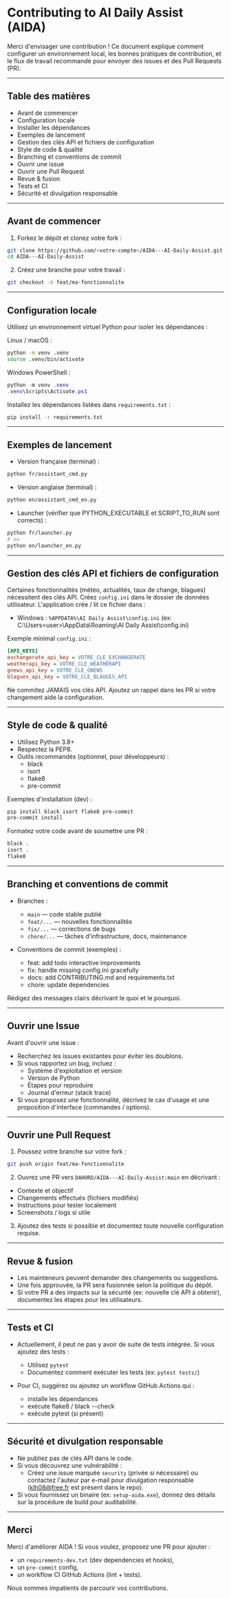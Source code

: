 # Contributing to AI Daily Assist (AIDA)

Merci d'envisager une contribution ! Ce document explique comment configurer un environnement local, les bonnes pratiques de contribution, et le flux de travail recommandé pour envoyer des issues et des Pull Requests (PR).

---

## Table des matières

- Avant de commencer
- Configuration locale
- Installer les dépendances
- Exemples de lancement
- Gestion des clés API et fichiers de configuration
- Style de code & qualité
- Branching et conventions de commit
- Ouvrir une issue
- Ouvrir une Pull Request
- Revue & fusion
- Tests et CI
- Sécurité et divulgation responsable

---

## Avant de commencer

1. Forkez le dépôt et clonez votre fork :
```bash
git clone https://github.com/<votre-compte>/AIDA---AI-Daily-Assist.git
cd AIDA---AI-Daily-Assist
```

2. Créez une branche pour votre travail :
```bash
git checkout -b feat/ma-fonctionnalite
```

---

## Configuration locale

Utilisez un environnement virtuel Python pour isoler les dépendances :

Linux / macOS :
```bash
python -m venv .venv
source .venv/bin/activate
```

Windows PowerShell :
```powershell
python -m venv .venv
.venv\Scripts\Activate.ps1
```

Installez les dépendances listées dans `requirements.txt` :
```bash
pip install -r requirements.txt
```

---

## Exemples de lancement

- Version française (terminal) :
```bash
python fr/assistant_cmd.py
```

- Version anglaise (terminal) :
```bash
python en/assistant_cmd_en.py
```

- Launcher (vérifier que PYTHON_EXECUTABLE et SCRIPT_TO_RUN sont corrects) :
```bash
python fr/launcher.py
# ou
python en/launcher_en.py
```

---

## Gestion des clés API et fichiers de configuration

Certaines fonctionnalités (météo, actualités, taux de change, blagues) nécessitent des clés API. Créez `config.ini` dans le dossier de données utilisateur. L'application crée / lit ce fichier dans :

- Windows : `%APPDATA%\AI Daily Assist\config.ini` (ex: C:\Users\<user>\AppData\Roaming\AI Daily Assist\config.ini)

Exemple minimal `config.ini` :
```ini
[API_KEYS]
exchangerate_api_key = VOTRE_CLE_EXCHANGERATE
weatherapi_key = VOTRE_CLE_WEATHERAPI
gnews_api_key = VOTRE_CLE_GNEWS
blagues_api_key = VOTRE_CLE_BLAUGES_API
```

Ne commitez JAMAIS vos clés API. Ajoutez un rappel dans les PR si votre changement aide la configuration.

---

## Style de code & qualité

- Utilisez Python 3.8+
- Respectez la PEP8.
- Outils recommandés (optionnel, pour développeurs) :
  - black
  - isort
  - flake8
  - pre-commit

Exemples d'installation (dev) :
```bash
pip install black isort flake8 pre-commit
pre-commit install
```

Formatez votre code avant de soumettre une PR :
```bash
black .
isort .
flake8
```

---

## Branching et conventions de commit

- Branches :
  - `main` — code stable publié
  - `feat/...` — nouvelles fonctionnalités
  - `fix/...` — corrections de bugs
  - `chore/...` — tâches d'infrastructure, docs, maintenance

- Conventions de commit (exemples) :
  - feat: add todo interactive improvements
  - fix: handle missing config.ini gracefully
  - docs: add CONTRIBUTING.md and requirements.txt
  - chore: update dependencies

Rédigez des messages clairs décrivant le quoi et le pourquoi.

---

## Ouvrir une Issue

Avant d'ouvrir une issue :
- Recherchez les issues existantes pour éviter les doublons.
- Si vous rapportez un bug, incluez :
  - Système d'exploitation et version
  - Version de Python
  - Étapes pour reproduire
  - Journal d'erreur (stack trace)
- Si vous proposez une fonctionnalité, décrivez le cas d'usage et une proposition d'interface (commandes / options).

---

## Ouvrir une Pull Request

1. Poussez votre branche sur votre fork :
```bash
git push origin feat/ma-fonctionnalite
```

2. Ouvrez une PR vers `DAHORD/AIDA---AI-Daily-Assist:main` en décrivant :
- Contexte et objectif
- Changements effectués (fichiers modifiés)
- Instructions pour tester localement
- Screenshots / logs si utile

3. Ajoutez des tests si possible et documentez toute nouvelle configuration requise.

---

## Revue & fusion

- Les mainteneurs peuvent demander des changements ou suggestions.
- Une fois approuvée, la PR sera fusionnée selon la politique du dépôt.
- Si votre PR a des impacts sur la sécurité (ex: nouvelle clé API à obtenir), documentez les étapes pour les utilisateurs.

---

## Tests et CI

- Actuellement, il peut ne pas y avoir de suite de tests intégrée. Si vous ajoutez des tests :
  - Utilisez `pytest`
  - Documentez comment exécuter les tests (ex: `pytest tests/`)

- Pour CI, suggérez ou ajoutez un workflow GitHub Actions qui :
  - installe les dépendances
  - exécute flake8 / black --check
  - exécute pytest (si présent)

---

## Sécurité et divulgation responsable

- Ne publiez pas de clés API dans le code.
- Si vous découvrez une vulnérabilité :
  - Créez une issue marquée `security` (privée si nécessaire) ou contactez l'auteur par e-mail pour divulgation responsable (klh08@free.fr est présent dans le repo).
- Si vous fournissez un binaire (ex: `setup-aida.exe`), donnez des détails sur la procédure de build pour auditabilité.

---

## Merci

Merci d'améliorer AIDA ! Si vous voulez, proposez une PR pour ajouter :
- un `requirements-dev.txt` (dev dependencies et hooks),
- un `pre-commit` config,
- un workflow CI GitHub Actions (lint + tests).

Nous sommes impatients de parcourir vos contributions.